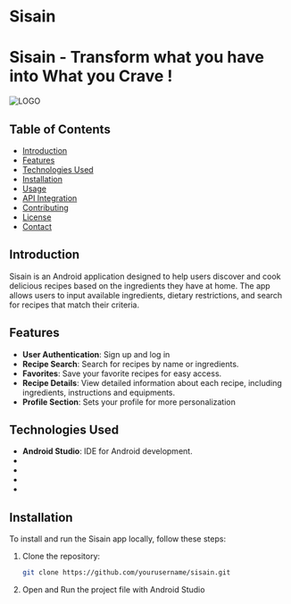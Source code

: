 # Sisain 
# Sisain - Transform what you have into What you Crave !

![LOGO](https://github.com/user-attachments/assets/753a7983-f95f-4969-8112-63bf83e3a3b2)

## Table of Contents
- [Introduction](#introduction)
- [Features](#features)
- [Technologies Used](#technologies-used)
- [Installation](#installation)
- [Usage](#usage)
- [API Integration](#api-integration)
- [Contributing](#contributing)
- [License](#license)
- [Contact](#contact)

## Introduction
Sisain is an Android application designed to help users discover and cook delicious recipes based on the ingredients they have at home. The app allows users to input available ingredients, dietary restrictions, and search for recipes that match their criteria.

## Features
- **User Authentication**: Sign up and log in 
- **Recipe Search**: Search for recipes by name or ingredients.
- **Favorites**: Save your favorite recipes for easy access.
- **Recipe Details**: View detailed information about each recipe, including ingredients, instructions and equipments.
- **Profile Section**: Sets your profile for more personalization

  
## Technologies Used
- **Android Studio**: IDE for Android development.
-
-
-
-

## Installation
To install and run the Sisain app locally, follow these steps:

1. Clone the repository:
   ```bash
   git clone https://github.com/yourusername/sisain.git

2. Open and Run the project file with Android Studio
